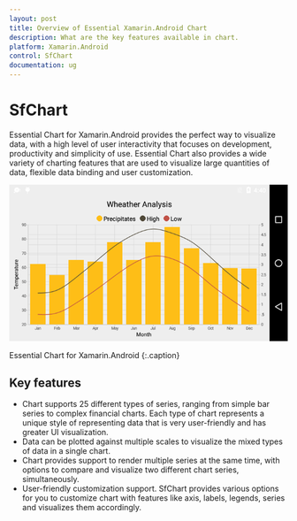 ```yaml
---
layout: post
title: Overview of Essential Xamarin.Android Chart
description: What are the key features available in chart.
platform: Xamarin.Android
control: SfChart
documentation: ug
---
```


# SfChart

Essential Chart for Xamarin.Android provides the perfect way to visualize data, with a high level of user interactivity that focuses on development, productivity and simplicity of use. Essential Chart also provides a wide variety of charting features that are used to visualize large quantities of data, flexible data binding and user customization.


![](Overview_images/Overview_img1.png)                                                                                          

Essential Chart for Xamarin.Android
{:.caption}

## Key features

* Chart supports 25 different types of series, ranging from simple bar series to complex financial charts. Each type of chart represents a unique style of representing data that is very user-friendly and has greater UI visualization.
* Data can be plotted against multiple scales to visualize the mixed types of data in a single chart.
* Chart provides support to render multiple series at the same time, with options to compare and visualize two different chart series, simultaneously.
* User-friendly customization support. SfChart provides various options for you to customize chart with features like axis, labels, legends, series and visualizes them accordingly. 
